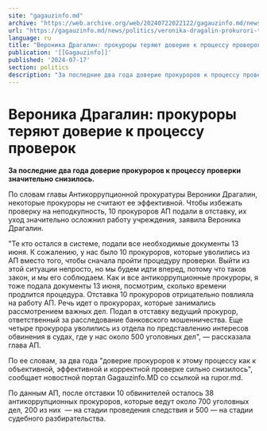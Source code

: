 ```yaml
---
site: "gagauzinfo.md"
archive: "https://web.archive.org/web/20240722022122/gagauzinfo.md/news/politics/veronika-dragalin-prokurori-teryayut-doverie-k-protsessu-proverok"
url: "https://gagauzinfo.md/news/politics/veronika-dragalin-prokurori-teryayut-doverie-k-protsessu-proverok"
language: ru
title: "Вероника Драгалин: прокуроры теряют доверие к процессу проверок"
publication: '[[Gagauzinfo]]'
published: '2024-07-17'
section: politics
description: "За последние два года доверие прокуроров к процессу проверки значительно снизилось."
---
```


# Вероника Драгалин: прокуроры теряют доверие к процессу проверок

**За последние два года доверие прокуроров к процессу проверки значительно снизилось.**

По словам главы Антикоррупционной прокуратуры Вероники Драгалин, некоторые прокуроры не считают ее эффективной. Чтобы избежать  проверку на неподкупность, 10 прокуроров АП подали в отставку, их уход значительно осложнил работу учреждения, заявила Вероника Драгалин.

"Те кто остался в системе, подали все необходимые документы 13 июня. К сожалению, у нас было 10 прокуроров, которые уволились из АП вместо того, чтобы сначала пройти процедуру проверки. Выйти из этой ситуации непросто, но мы будем идти вперед, потому что таков закон, и мы его соблюдаем. Как и все антикоррупционные прокуроры, я тоже подала документы 13 июня, посмотрим, сколько времени продлится процедура. Отставка 10 прокуроров отрицательно повлияла на работу АП. Речь идет о прокурорах, которые занимались рассмотрением важных дел. Подал в отставку ведущий прокурор, ответственный за расследование банковского мошенничества. Еще четыре прокурора уволились из отдела по представлению интересов обвинения в судах, где у нас около 500 уголовных дел", — рассказала глава АП.

По ее словам, за два года "доверие прокуроров к этому процессу как к объективной, эффективной и корректной проверке сильно снизилось", сообщает новостной портал Gagauzinfo.MD со ссылкой на rupor.md.

По данным АП, после отставки 10 обвинителей осталось 38 антикоррупционных прокуроров, которые ведут около 700 уголовных дел, 200 из них  — на стадии проведения следствия и 500 — на стадии судебного разбирательства.
